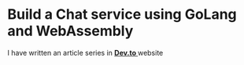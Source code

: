 
# Build a Chat service using GoLang and WebAssembly

I have written an article series in <a href="https://dev.to/taherfattahi/series/18897"> <b> Dev.to </b> </a> website
